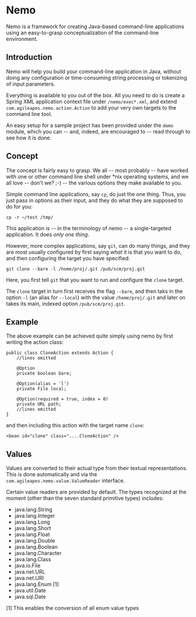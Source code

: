 Nemo
====

Nemo is a framework for creating Java-based command-line applications using an easy-to-grasp
conceptualization of the command-line environment.


Introduction
------------

Nemo will help you build your command-line application in Java, without doing any configuration
or time-consuming string processing or tokenizing of input parameters.

Everything is available to you out of the box. All you need to do is create a Spring XML
application context file under `/nemo/exec*.xml`, and extend `com.agileapes.nemo.action.Action`
to add your very own targets to the command line tool.

An easy setup for a sample project has been provided under the `demo` module, which you
can -- and, indeed, are encouraged to -- read through to see how it is done.

Concept
-------

The concept is fairly easy to grasp. We all -- most probably -- have worked with one or other
command line shell under *nix operating systems, and we all love -- don't we? ;-) -- the
various options they make available to you.

Simple command line applications, say `cp`, do just the one thing. Thus, you just pass in options
as their input, and they do what they are supposed to do for you:

    cp -r ~/test /tmp/

This application is -- in the terminology of nemo -- a single-targeted application. It does
*only one thing*.

However, more complex applications, say `git`, can do many things, and they are most usually
configured by first saying *what* it is that you want to do, and then configuring the target
you have specified:

    git clone --bare -l /home/proj/.git /pub/scm/proj.git

Here, you first tell `git` that you want to run and configure the `clone` target.

The `clone` target in turn first receives the flag `--bare`, and then taks in the option
`-l` (an alias for `--local`) with the value `/home/proj/.git` and later on takes its main,
indexed option `/pub/scm/proj.git`.

Example
-------

The above example can be achieved quite simply using nemo by first writing the action class:

    public class CloneAction extends Action {
        //lines omitted

        @Option
        private boolean bare;

        @Option(alias = 'l')
        private File local;

        @Option(required = true, index = 0)
        private URL path;
        //lines omitted
    }

and then including this action with the target name `clone`:

    <bean id="clone" class="....CloneAction" />

Values
------

Values are converted to their actual type from their textual representations. This is done
automatically and via the `com.agileapes.nemo.value.ValueReader` interface.

Certain value readers are provided by default. The types recognized at the moment (other than
the seven standard primitive types) includes:

 * java.lang.String
 * java.lang.Integer
 * java.lang.Long
 * java.lang.Short
 * java.lang.Float
 * java.lang.Double
 * java.lang.Boolean
 * java.lang.Character
 * java.lang.Class
 * java.io.File
 * java.net.URL
 * java.net.URI
 * java.lang.Enum [1]
 * java.util.Date
 * java.sql.Date

[1] This enables the conversion of all enum value types